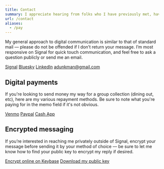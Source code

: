```yaml
---
title: Contact
summary: I appreciate hearing from folks who I have previously met, have been impacted by my work, and people in the DC tech community or are engaged in service to the public.
url: /contact
aliases:
  - /pay
---
```


My general approach to digital communication is similar to that of standard mail — please do not be offended if I don’t return your message. I’m most responsive on Signal for quick touch communication, and feel free to ask a question publicly or send me an email.

<div class="button-group">
  <a href="https://signal.me/#eu/vikdo24eYt-S6ga5ZyIh8ycnYq_myMH79Mc8MKdBUmV1nAMdd6dC6onh_Pe5uzB1" class="button button-brand button-brand-signal" target="_blank" rel="noopener">Signal</a>
  <a href="https://bsky.app/profile/dunkman.me" class="button button-brand button-brand-bluesky" target="_blank" rel="noopener">Bluesky</a>
  <a href="https://www.linkedin.com/in/andrew-dunkman/" class="button button-brand button-brand-linkedin" target="_blank" rel="noopener">LinkedIn</a>
  <a href="mailto:adunkman@gmail.com" class="button button-link">adunkman@gmail.com</a>
</div>

## Digital payments

If you're looking to send money my way for a group collection (dining out, etc), here are my various repayment methods. Be sure to note what you're paying for in the memo field if it's not obvious.

<div class="button-group">
  <a href="https://venmo.com/adunkman?txn=pay" class="button button-brand button-brand-venmo" target="_blank" rel="noopener">Venmo</a>
  <a href="https://paypal.me/adunkman" class="button button-brand button-brand-paypal" target="_blank" rel="noopener">Paypal</a>
  <a href="https://cash.app/$adunkman" class="button button-brand button-brand-cashapp" target="_blank" rel="noopener">Cash App</a>
</div>

## Encrypted messaging

If you’re interested in reaching me privately outside of Signal, encrypt your message before sending it by your method of choice — be sure to let me know how to find your public key to encrypt my reply if desired.

<div class="button-group">
  <a href="https://keybase.io/encrypt#adunkman" class="button button-brand button-brand-keybase">Encrypt online on Keybase</a>
  <a href="/key.asc" class="button button-link" download>Download my public key</a>
</div>
